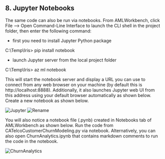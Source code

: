 ## 8. Jupyter Notebooks

The same code can also be run via notebooks. From AMLWorkbench, click File --> Open Command-Line Interface to launch the CLI shell in the project folder, then enter the following command:

* first you need to install Jupyter Python package

C:\Temp\Iris> pip install notebook

* launch Jupyter server from the local project folder

C:\Temp\Iris> az ml notebook

This will start the notebook server and display a URL you can use to connect from any web browser on your machine (by default this is http://localhost:8888). Additionally, it also launches Jupyter web UI from this address using your default browser automatically as shown below. Create a new notebook as shown below.

![Jupyter]()
![Rename]()

You will also notice a notebook file (.pynb) created in Notebooks tab of AMLWorkbench as shown below. Run the code from CATelcoCustomerChurnModeling.py via notebook. Alternatively, you can also open ChurnAnalytics.ipynb that contains markdown comments to run the code in the notebook.

![ChurnAnalytics]()



